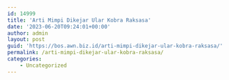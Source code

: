 ```yaml
---
id: 14999
title: 'Arti Mimpi Dikejar Ular Kobra Raksasa'
date: '2023-06-20T09:24:01+00:00'
author: admin
layout: post
guid: 'https://bos.awn.biz.id/arti-mimpi-dikejar-ular-kobra-raksasa/'
permalink: /arti-mimpi-dikejar-ular-kobra-raksasa/
categories:
    - Uncategorized
---
```



